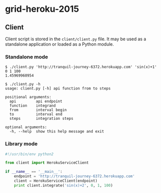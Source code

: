 # grid-heroku-2015

## Client

Client script is stored in the `client/client.py` file.
It may be used as a standalone application or loaded as a Python module.

### Standalone mode

```
$ ./client.py 'http://tranquil-journey-6372.herokuapp.com' 'sin(x)+1' 0 1 100
1.45969960954
```

```
$ ./client.py -h
usage: client.py [-h] api function from to steps

positional arguments:
  api         api endpoint
  function    integrand
  from        interval begin
  to          interval end
  steps       integration steps

optional arguments:
  -h, --help  show this help message and exit
```

### Library mode

```python
#!/usr/bin/env python2

from client import HerokuServiceClient

if __name__ == '__main__':
    endpoint = 'http://tranquil-journey-6372.herokuapp.com'
    client = HerokuServiceClient(endpoint)
    print client.integrate('sin(x)+2', 0, 1, 100)
```
